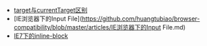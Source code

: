 - [target与currentTarget区别](https://github.com/huangtubiao/browser-compatibility/blob/master/articles/target与currentTarget区别.md)
- [IE浏览器下的Input File](https://github.com/huangtubiao/browser-compatibility/blob/master/articles/IE浏览器下的Input File.md)
- [IE7下的inline-block]()
